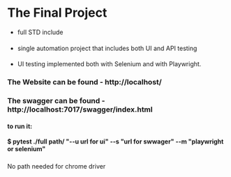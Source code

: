 # The Final Project
* full STD include
####
* single automation project that includes both UI and API testing
####
* UI testing implemented both with Selenium and with Playwright.
####
### The Website can be found - http://localhost/
####
### The swagger can be found  - http://localhost:7017/swagger/index.html
####
#### to run it: 
**$ pytest ./full path/ "--u url for ui" --s "url for swwager" --m "playwright or selenium"**
###
No path needed for chrome driver 


